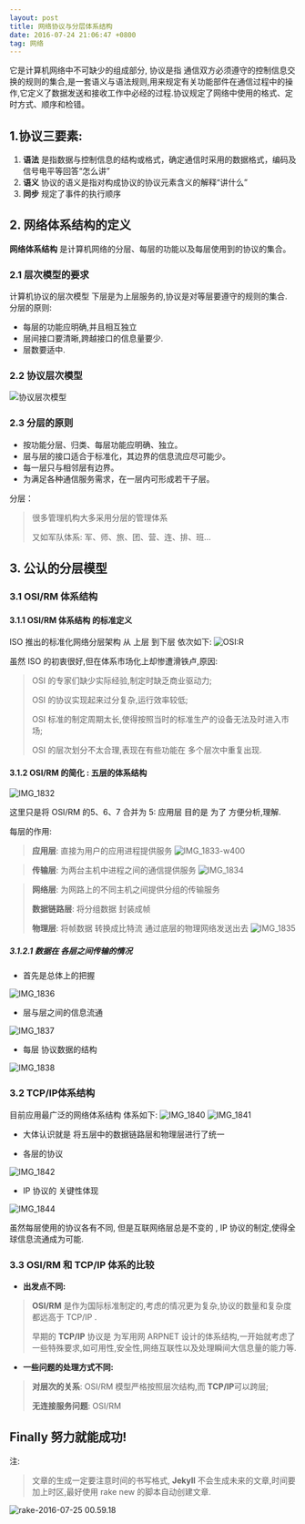 ```yaml
---
layout: post
title: 网络协议与分层体系结构
date: 2016-07-24 21:06:47 +0800
tag: 网络
---
```


它是计算机网络中不可缺少的组成部分,
协议是指 通信双方必须遵守的控制信息交换的规则的集合,是一套语义与语法规则,用来规定有关功能部件在通信过程中的操作,它定义了数据发送和接收工作中必经的过程.协议规定了网络中使用的格式、定时方式、顺序和检错。

## 1.协议三要素: 

1.  **语法**
是指数据与控制信息的结构或格式，确定通信时采用的数据格式，编码及信号电平等回答“怎么讲”
2.  **语义**   协议的语义是指对构成协议的协议元素含义的解释“讲什么”
3.  __同步__   规定了事件的执行顺序

## 2. 网络体系结构的定义

__网络体系结构__ 是计算机网络的分层、每层的功能以及每层使用到的协议的集合。

### 2.1 层次模型的要求

计算机协议的层次模型
下层是为上层服务的,协议是对等层要遵守的规则的集合.
分层的原则: 

*  每层的功能应明确,并且相互独立
*  层间接口要清晰,跨越接口的信息量要少.
*  层数要适中.

### 2.2 协议层次模型

![协议层次模型](/source/%E5%8D%8F%E8%AE%AE%E5%B1%82%E6%AC%A1%E6%A8%A1%E5%9E%8B.png)

### 2.3 分层的原则 

* 按功能分层、归类、每层功能应明确、独立。
* 层与层的接口适合于标准化，其边界的信息流应尽可能少。
* 每一层只与相邻层有边界。
* 为满足各种通信服务需求，在一层内可形成若干子层。

分层：

> 很多管理机构大多采用分层的管理体系
>     
> 又如军队体系: 军、师、旅、团、营、连、排、班...


## 3. 公认的分层模型

### 3.1 OSI/RM 体系结构

#### 3.1.1  OSI/RM 体系结构 的标准定义

ISO 推出的标准化网络分层架构 从 上层 到下层 依次如下:
![OSI:R](/source/OSI:RM.png)


虽然 ISO 的初衷很好,但在体系市场化上却惨遭滑铁卢,原因:

>OSI 的专家们缺少实际经验,制定时缺乏商业驱动力;
>
>OSI 的协议实现起来过分复杂,运行效率较低;
>
>OSI 标准的制定周期太长,使得按照当时的标准生产的设备无法及时进入市场;
>
>OSI 的层次划分不太合理,表现在有些功能在 多个层次中重复出现.


####  3.1.2  OSI/RM 的简化 : 五层的体系结构


![IMG_1832](/source/IMG_1832.png)

这里只是将 OSI/RM 的5、6、7 合并为 5: 应用层
目的是 为了 方便分析,理解.

每层的作用: 

>**应用层**: 直接为用户的应用进程提供服务
![IMG_1833-w400](/source/IMG_1833.png)


>**传输层**: 为两台主机中进程之间的通信提供服务
![IMG_1834](/source/IMG_1834.png)

>**网络层**: 为网路上的不同主机之间提供分组的传输服务
>
>**数据链路层**: 将分组数据 封装成帧 
>
>**物理层**: 将帧数据 转换成比特流 通过底层的物理网络发送出去
![IMG_1835](/source/IMG_1835.png)


##### 3.1.2.1 数据在 各层之间传输的情况


* 首先是总体上的把握

![IMG_1836](/source/IMG_1836.png)

* 层与层之间的信息流通

![IMG_1837](/source/IMG_1837.png)


* 每层 协议数据的结构

![IMG_1838](/source/IMG_1838.png)


### 3.2 TCP/IP体系结构
目前应用最广泛的网络体系结构
体系如下:
![IMG_1840](/source/IMG_1840.png)
![IMG_1841](/source/IMG_1841.png)

* 大体认识就是 将五层中的数据链路层和物理层进行了统一

* 各层的协议

![IMG_1842](/source/IMG_1842-1.png)

* IP 协议的 关键性体现

![IMG_1844](/source/IMG_1844.png)

虽然每层使用的协议各有不同, 但是互联网络层总是不变的 , IP 协议的制定,使得全球信息流通成为可能.

### 3.3 OSI/RM 和 TCP/IP 体系的比较

* **出发点不同:** 

>**OSI/RM** 是作为国际标准制定的,考虑的情况更为复杂,协议的数量和复杂度都远高于 TCP/IP .
>
> 早期的 **TCP/IP** 协议是 为军用网 ARPNET 设计的体系结构,一开始就考虑了一些特殊要求,如可用性,安全性,网络互联性以及处理瞬间大信息量的能力等.

* **一些问题的处理方式不同:**

> **对层次的关系**: OSI/RM 模型严格按照层次结构,而 **TCP/IP**可以跨层;
> 
>**无连接服务问题**: OSI/RM 



## Finally  努力就能成功!


注:

> 文章的生成一定要注意时间的书写格式, **Jekyll** 不会生成未来的文章,时间要加上时区,最好使用 rake new 的脚本自动创建文章.


![rake-2016-07-25 00.59.18](/source/rake-2016-07-25%2000.59.18.png)

